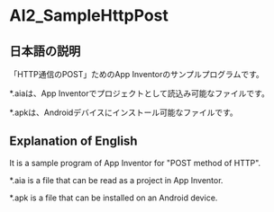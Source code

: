 # AI2_SampleHttpPost

## 日本語の説明

「HTTP通信のPOST」ためのApp Inventorのサンプルプログラムです。

*.aiaは、App Inventorでプロジェクトとして読込み可能なファイルです。

*.apkは、Androidデバイスにインストール可能なファイルです。

## Explanation of English

It is a sample program of App Inventor for "POST method of HTTP".

*.aia is a file that can be read as a project in App Inventor.

*.apk is a file that can be installed on an Android device.

